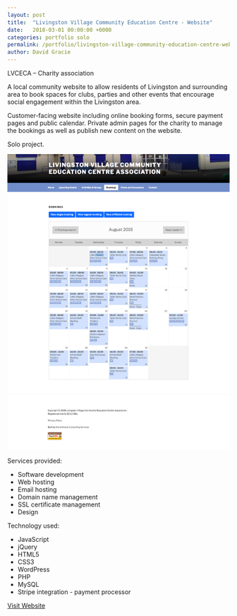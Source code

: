 ```yaml
---
layout: post
title:  "Livingston Village Community Education Centre - Website"
date:   2018-03-01 00:00:00 +0000
categories: portfolio solo
permalink: /portfolio/livingston-village-community-education-centre-website/
author: David Gracie
---
```

LVCECA – Charity association

A local community website to allow residents of Livingston and surrounding area to book spaces for clubs, parties and other events that encourage social engagement within the Livingston area.

Customer-facing website including online booking forms, secure payment pages and public calendar. Private admin pages for the charity to manage the bookings as well as publish new content on the website.

Solo project.

![LVCECA Website Screenshot](/assets/images/portfolio/lvceca.png)

Services provided:

* Software development
* Web hosting
* Email hosting
* Domain name management
* SSL certificate management
* Design

Technology used:

* JavaScript
* jQuery
* HTML5
* CSS3
* WordPress
* PHP
* MySQL
* Stripe integration - payment processor

[Visit Website](https://www.livingstonvillagecommunitycentre.org.uk/)
